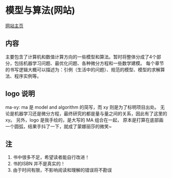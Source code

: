 # 模型与算法(网站)
[网站主页](http://www.ma-xy.com)

## 内容
主要包含了计算机和数值计算方向的一些模型和算法。暂时将整体分成了4个部分，包括机器学习问题、最优化问题、各种微分方程和一些数学建模。 每个章节的书写逻辑大概可以描述为：引例（生活中的问题）、规范的模型、模型的求解算法、程序实例等。

## logo 说明
ma-xy: ma 是 model and algorithm 的简写，而 xy 则是为了标明项目出处。 无论是机器学习还是微分方程，最终研究的都是量与量之间的关系，因此有了这里的 xy。
另外，logo 是我手绘的，是大写的 MA 组合在一起， 原本是打算在底部画一个圆弧，结果手抖了一下，就成了蒙娜丽莎的微笑~ 

## 注
1. 书中很多不足，希望读者能自行改进！
2. 书的ISBN 并不是真实的！
3. 由于时间有限，不影响阅读和理解的错误将不勘误